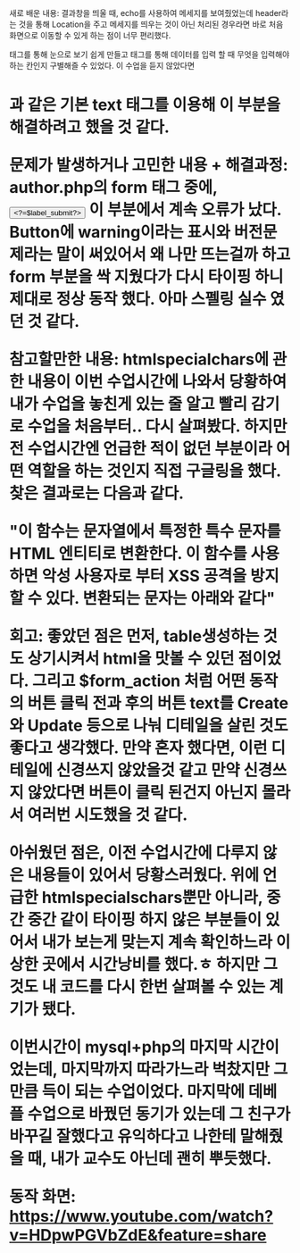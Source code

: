 새로 배운 내용:
  결과창을 띄울 때, echo를 사용하여 메세지를 보여줬었는데 header라는 것을 통해 Location을 주고 메세지를 띄우는 것이 아닌
  처리된 경우라면 바로 처음 화면으로 이동할 수 있게 하는 점이 너무 편리했다.
  <table>태그를 통해 눈으로 보기 쉽게 만들고 <label>태그를 통해 데이터를 입력 할 때 무엇을 입력해야하는 칸인지 구별해즐 수 있었다.
  이 수업을 듣지 않았다면 <h1>과 같은 기본 text 태그를 이용해 이 부분을 해결하려고 했을 것 같다.
  
  
문제가 발생하거나 고민한 내용 +  해결과정:
  author.php의 form 태그 중에, <input type="submit" value="<?=$label_submit?>"> 이 부분에서 계속 오류가 났다.
  Button에 warning이라는 표시와 버전문제라는 말이 써있어서 왜 나만 뜨는걸까 하고 form 부분을 싹 지웠다가 다시 타이핑 하니 제대로 정상 동작 했다.
  아마 스펠링 실수 였던 것 같다.
  
  
  
참고할만한 내용:
  htmlspecialchars에 관한 내용이 이번 수업시간에 나와서 당황하여 내가 수업을 놓친게 있는 줄 알고 빨리 감기로 수업을 처음부터..
  다시 살펴봤다. 하지만 전 수업시간엔 언급한 적이 없던 부분이라 어떤 역할을 하는 것인지 직접 구글링을 했다. 찾은 결과로는 다음과 같다.
  
  "이 함수는 문자열에서 특정한 특수 문자를 HTML 엔티티로 변환한다. 
  이 함수를 사용하면 악성 사용자로 부터 XSS 공격을 방지 할 수 있다. 변환되는 문자는 아래와 같다"



회고:
  좋았던 점은 먼저, table생성하는 것도 상기시켜서 html을 맛볼 수 있던 점이었다.
  그리고 $form_action 처럼 어떤 동작의 버튼 클릭 전과 후의 버튼 text를 Create 와 Update 등으로 나눠 디테일을 살린 것도 좋다고 생각했다.
  만약 혼자 했다면, 이런 디테일에 신경쓰지 않았을것 같고 만약 신경쓰지 않았다면 버튼이 클릭 된건지 아닌지 몰라서 여러번 시도했을 것 같다.
  
  아쉬웠던 점은, 이전 수업시간에 다루지 않은 내용들이 있어서 당황스러웠다.
  위에 언급한 htmlspecialschars뿐만 아니라, 중간 중간 같이 타이핑 하지 않은 부분들이 있어서 내가 보는게 맞는지 계속 확인하느라 이상한 곳에서 시간낭비를 했다.ㅎ
  하지만 그것도 내 코드를 다시 한번 살펴볼 수 있는 계기가 됐다.
  
  이번시간이 mysql+php의 마지막 시간이었는데, 마지막까지 따라가느라 벅찼지만 그만큼 득이 되는 수업이었다.
  마지막에 데베플 수업으로 바꿨던 동기가 있는데 그 친구가 바꾸길 잘했다고 유익하다고 나한테 말해줬을 때, 내가 교수도 아닌데 괜히 뿌듯했다.



동작 화면:
  https://www.youtube.com/watch?v=HDpwPGVbZdE&feature=share
